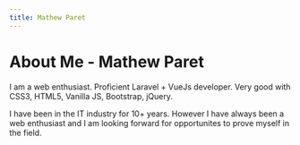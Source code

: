 ```yaml
---
title: Mathew Paret
---
```


# About Me - Mathew Paret

I am a web enthusiast. Proficient Laravel + VueJs developer. Very good with CSS3, HTML5, Vanilla JS, Bootstrap, jQuery. 

I have been in the IT industry for 10+ years. However I have always been a web enthusiast and I am looking forward for opportunites to prove myself in the field.
